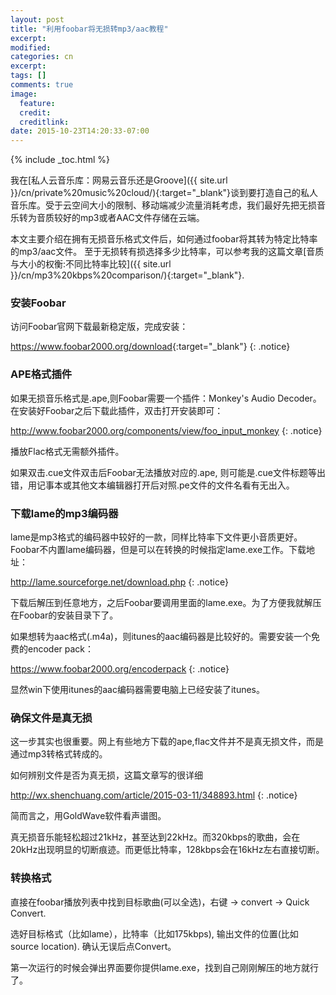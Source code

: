 ```yaml
---
layout: post
title: "利用foobar将无损转mp3/aac教程"
excerpt:
modified:
categories: cn
excerpt:
tags: []
comments: true
image:
  feature: 
  credit: 
  creditlink:
date: 2015-10-23T14:20:33-07:00
---
```


{% include _toc.html %}

我在[私人云音乐库：网易云音乐还是Groove]({{ site.url }}/cn/private%20music%20cloud/){:target="_blank"}谈到要打造自己的私人音乐库。受于云空间大小的限制、移动端减少流量消耗考虑，我们最好先把无损音乐转为音质较好的mp3或者AAC文件存储在云端。

本文主要介绍在拥有无损音乐格式文件后，如何通过foobar将其转为特定比特率的mp3/aac文件。
至于无损转有损选择多少比特率，可以参考我的这篇文章[音质与大小的权衡:不同比特率比较]({{ site.url }}/cn/mp3%20kbps%20comparison/){:target="_blank"}.

### 安装Foobar

访问Foobar官网下载最新稳定版，完成安装：

<https://www.foobar2000.org/download>{:target="_blank"}
{: .notice}

### APE格式插件

如果无损音乐格式是.ape,则Foobar需要一个插件：Monkey's Audio Decoder。
在安装好Foobar之后下载此插件，双击打开安装即可：

<http://www.foobar2000.org/components/view/foo_input_monkey>
{: .notice}

播放Flac格式无需额外插件。

如果双击.cue文件双击后Foobar无法播放对应的.ape, 则可能是.cue文件标题等出错，用记事本或其他文本编辑器打开后对照.pe文件的文件名看有无出入。

### 下载lame的mp3编码器

lame是mp3格式的编码器中较好的一款，同样比特率下文件更小音质更好。Foobar不内置lame编码器，但是可以在转换的时候指定lame.exe工作。下载地址：

<http://lame.sourceforge.net/download.php>
{: .notice}

下载后解压到任意地方，之后Foobar要调用里面的lame.exe。为了方便我就解压在Foobar的安装目录下了。

如果想转为aac格式(.m4a)，则itunes的aac编码器是比较好的。需要安装一个免费的encoder pack：

<https://www.foobar2000.org/encoderpack>
{: .notice}

显然win下使用itunes的aac编码器需要电脑上已经安装了itunes。

### 确保文件是真无损

这一步其实也很重要。网上有些地方下载的ape,flac文件并不是真无损文件，而是通过mp3转格式转成的。

如何辨别文件是否为真无损，这篇文章写的很详细

<http://wx.shenchuang.com/article/2015-03-11/348893.html>
{: .notice}

简而言之，用GoldWave软件看声谱图。

真无损音乐能轻松超过21kHz，甚至达到22kHz。而320kbps的歌曲，会在20kHz出现明显的切断痕迹。而更低比特率，128kbps会在16kHz左右直接切断。

### 转换格式

直接在foobar播放列表中找到目标歌曲(可以全选)，右键 -> convert -> Quick Convert. 

选好目标格式（比如lame），比特率（比如175kbps), 输出文件的位置(比如source location). 确认无误后点Convert。

第一次运行的时候会弹出界面要你提供lame.exe，找到自己刚刚解压的地方就行了。









